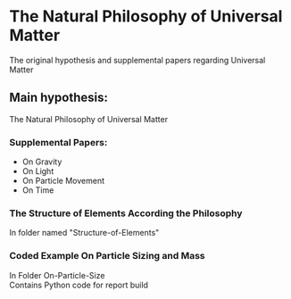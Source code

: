 # The Natural Philosophy of Universal Matter
The original hypothesis and supplemental papers regarding Universal Matter

## Main hypothesis:
The Natural Philosophy of Universal Matter

### Supplemental Papers:
* On Gravity
* On Light
* On Particle Movement
* On Time

### The Structure of Elements According the Philosophy
In folder named "Structure-of-Elements"
  
### Coded Example On Particle Sizing and Mass
In Folder On-Particle-Size\
Contains Python code for report build
